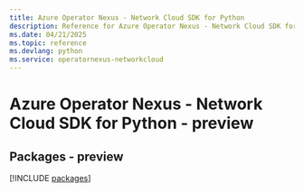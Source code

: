 ```yaml
---
title: Azure Operator Nexus - Network Cloud SDK for Python
description: Reference for Azure Operator Nexus - Network Cloud SDK for Python
ms.date: 04/21/2025
ms.topic: reference
ms.devlang: python
ms.service: operatornexus-networkcloud
---
```

# Azure Operator Nexus - Network Cloud SDK for Python - preview
## Packages - preview
[!INCLUDE [packages](operator-nexus---network-cloud-index.md)]
